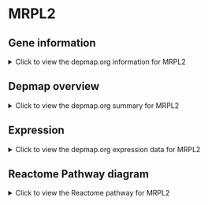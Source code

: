 <h1>MRPL2</h1>

<h2>Gene information</h2>
<details>
  <summary>Click to view the depmap.org information for MRPL2</summary>
  <p><a href="https://depmap.org/portal/gene/MRPL2?tab=about" target="_BLANK">Open page in a new tab...</a></p>
  <iframe src="https://depmap.org/portal/gene/MRPL2?tab=about" style="border:none;width:100%;height:800px"></iframe>
</details>

<h2>Depmap overview</h2>
<details>
  <summary>Click to view the depmap.org summary for MRPL2</summary>
  <p><a href="https://depmap.org/portal/gene/MRPL2?tab=overview" target="_BLANK">Open page in a new tab...</a></p>
  <iframe src="https://depmap.org/portal/gene/MRPL2?tab=overview" style="border:none;width:100%;height:800px"></iframe>
</details>

<h2>Expression</h2>
<details>
  <summary>Click to view the depmap.org expression data for MRPL2</summary>
  <p><a href="https://depmap.org/portal/gene/MRPL2?tab=characterization" target="_BLANK">Open page in a new tab...</a></p>
  <iframe src="https://depmap.org/portal/gene/MRPL2?tab=characterization" style="border:none;width:100%;height:800px"></iframe>
</details>



<h2>Reactome Pathway diagram</h2>
<details>
  <summary>Click to view the Reactome pathway for MRPL2</summary>
  <p><a href="https://reactome.org/PathwayBrowser/#/R-HSA-5419276" target="_BLANK">Open page in a new tab...</a></p>
  <p>Mitochondrial translation termination</p>
<iframe src="https://reactome.org/PathwayBrowser/#/R-HSA-5419276" style="border:none;width:100%;height:800px"></iframe>
</details>




